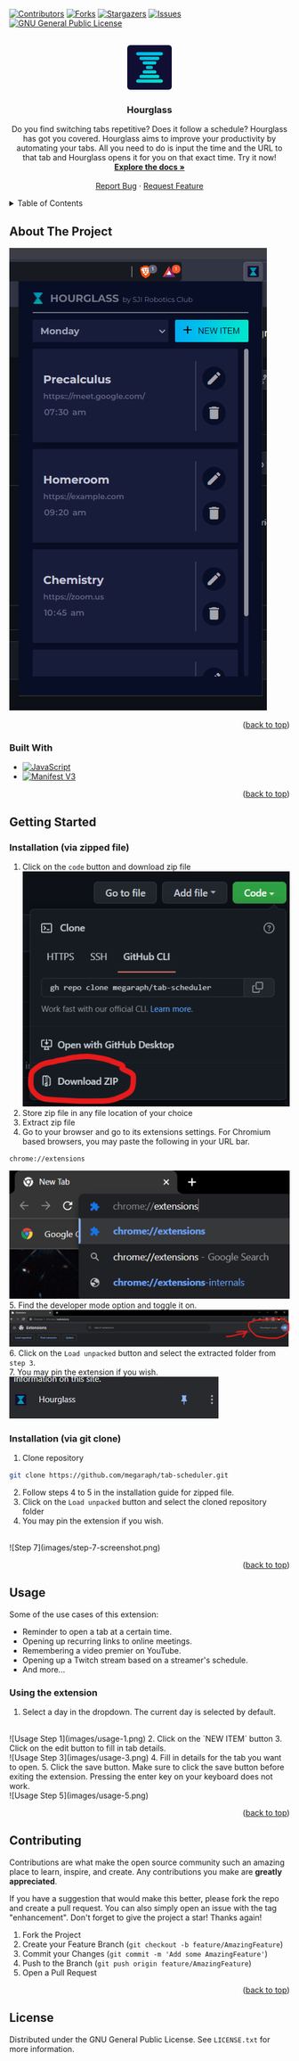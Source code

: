 <div id="top"></div>

[![Contributors][contributors-shield]][contributors-url]
[![Forks][forks-shield]][forks-url]
[![Stargazers][stars-shield]][stars-url]
[![Issues][issues-shield]][issues-url]
[![GNU General Public License][license-shield]][license-url]



<!-- PROJECT LOGO -->
<br />
<div align="center">
  <a href="https://github.com/megaraph/tab-scheduler">
    <img src="icons/icon128.png" alt="Logo" width="80" height="80">
  </a>

<h3 align="center">Hourglass</h3>

  <p align="center">
    Do you find switching tabs repetitive? Does it follow a schedule? Hourglass has got you covered. Hourglass aims to improve your productivity by automating your tabs. All you need to do is input the time and the URL to that tab and Hourglass opens it for you on that exact time. Try it now!
    <br />
    <a href="https://github.com/megaraph/tab-scheduler"><strong>Explore the docs »</strong></a>
    <br />
    <br />
    <a href="https://github.com/megaraph/tab-scheduler/issues">Report Bug</a>
    ·
    <a href="https://github.com/megaraph/tab-scheduler/issues">Request Feature</a>
  </p>
</div>



<!-- TABLE OF CONTENTS -->
<details>
  <summary>Table of Contents</summary>
  <ol>
    <li>
      <a href="#about-the-project">About The Project</a>
      <ul>
        <li><a href="#built-with">Built With</a></li>
      </ul>
    </li>
    <li>
      <a href="#getting-started">Getting Started</a>
      <ul>
        <li><a href="#prerequisites">Prerequisites</a></li>
        <li><a href="#installation">Installation</a></li>
      </ul>
    </li>
    <li><a href="#usage">Usage</a></li>
    <li><a href="#roadmap">Roadmap</a></li>
    <li><a href="#contributing">Contributing</a></li>
    <li><a href="#license">License</a></li>
    <li><a href="#contact">Contact</a></li>
    <li><a href="#acknowledgments">Acknowledgments</a></li>
  </ol>
</details>



<!-- ABOUT THE PROJECT -->
## About The Project

![Product Name Screen Shot][product-screenshot]

<p align="right">(<a href="#top">back to top</a>)</p>

### Built With

* [![JavaScript][Javascript.com]][Javascript-url]
* [![Manifest V3][Manifest.v3]][Manifest-url]

<p align="right">(<a href="#top">back to top</a>)</p>



<!-- GETTING STARTED -->
## Getting Started

### Installation (via zipped file)

1. Click on the `code` button and download zip file
![Step 1](images/step-1-screenshot.png)
2. Store zip file in any file location of your choice
3. Extract zip file 
4. Go to your browser and go to its extensions settings. For Chromium based browsers, you may paste the following in your URL bar. 
  ```
  chrome://extensions
  ```
  ![Step 4](images/step-4-screenshot.png) 
  <br>
5. Find the developer mode option and toggle it on.
  ![Step 5](images/step-5-screenshot.png)
6. Click on the `Load unpacked` button and select the extracted folder from `step 3`. 
<br>
7. You may pin the extension if you wish.
  <br>
  ![Step 7](images/step-7-screenshot.png)

### Installation (via git clone)
1. Clone repository
  ```sh
  git clone https://github.com/megaraph/tab-scheduler.git
  ```
2. Follow steps 4 to 5 in the installation guide for zipped file.
3. Click on the `Load unpacked` button and select the cloned repository folder
4. You may pin the extension if you wish.
  <br>
  ![Step 7](images/step-7-screenshot.png)

<p align="right">(<a href="#top">back to top</a>)</p>



<!-- USAGE EXAMPLES -->
## Usage
Some of the use cases of this extension:
- Reminder to open a tab at a certain time.
- Opening up recurring links to online meetings.
- Remembering a video premier on YouTube.
- Opening up a Twitch stream based on a streamer's schedule.
- And more...

### Using the extension

1. Select a day in the dropdown. The current day is selected by default.
  <br>
  ![Usage Step 1](images/usage-1.png)
2. Click on the `NEW ITEM` button
3. Click on the edit button to fill in tab details.
  <br>
  ![Usage Step 3](images/usage-3.png)
4. Fill in details for the tab you want to open.
5. Click the save button. Make sure to click the save button before exiting the extension. Pressing the enter key on your keyboard does not work.
  <br>
  ![Usage Step 5](images/usage-5.png)




<p align="right">(<a href="#top">back to top</a>)</p>


<!-- CONTRIBUTING -->
## Contributing

Contributions are what make the open source community such an amazing place to learn, inspire, and create. Any contributions you make are **greatly appreciated**.

If you have a suggestion that would make this better, please fork the repo and create a pull request. You can also simply open an issue with the tag "enhancement".
Don't forget to give the project a star! Thanks again!

1. Fork the Project
2. Create your Feature Branch (`git checkout -b feature/AmazingFeature`)
3. Commit your Changes (`git commit -m 'Add some AmazingFeature'`)
4. Push to the Branch (`git push origin feature/AmazingFeature`)
5. Open a Pull Request

<p align="right">(<a href="#top">back to top</a>)</p>



<!-- LICENSE -->
## License

Distributed under the GNU General Public License. See `LICENSE.txt` for more information.




<!-- MARKDOWN LINKS & IMAGES -->
<!-- https://www.markdownguide.org/basic-syntax/#reference-style-links -->
[contributors-shield]: https://img.shields.io/github/contributors/megaraph/tab-scheduler.svg?style=for-the-badge
[contributors-url]: https://github.com/megaraph/tab-scheduler/graphs/contributors
[forks-shield]: https://img.shields.io/github/forks/megaraph/tab-scheduler.svg?style=for-the-badge
[forks-url]: https://github.com/megaraph/tab-scheduler/network/members
[stars-shield]: https://img.shields.io/github/stars/megaraph/tab-scheduler.svg?style=for-the-badge
[stars-url]: https://github.com/megaraph/tab-scheduler/stargazers
[issues-shield]: https://img.shields.io/github/issues/megaraph/tab-scheduler.svg?style=for-the-badge
[issues-url]: https://github.com/megaraph/tab-scheduler/issues
[license-shield]: https://img.shields.io/github/license/megaraph/tab-scheduler.svg?style=for-the-badge
[license-url]: https://github.com/megaraph/tab-scheduler/blob/main/LICENSE
[product-screenshot]: images/product-shot.png
[Javascript.com]: https://img.shields.io/badge/JavaScript-fcfc02?style=for-the-badge&logo=javascript&logoColor=black
[Javascript-url]: https://developer.mozilla.org/en-US/docs/Web/javascript
[Manifest.v3]: https://img.shields.io/badge/Manifest%20v3-000000?style=for-the-badge&logo=google%20chrome&logoColor=yellow
[Manifest-url]: https://developer.chrome.com/docs/extensions/mv3/intro/